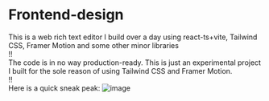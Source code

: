 # Frontend-design
This is a web rich text editor I build over a day using react-ts+vite, Tailwind CSS, Framer Motion and some other minor libraries
<br />‼️<br /> The code is in no way production-ready. This is just an experimental project I built for the sole reason of using Tailwind CSS and Framer Motion. <br />‼️<br />
Here is a quick sneak peak:
![image](https://user-images.githubusercontent.com/90000349/170462195-5dd258ab-5193-41da-bd9f-32ebbe238355.png)
